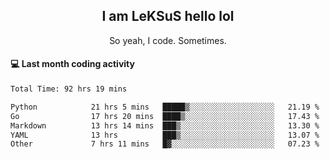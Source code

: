 <h2 align="center">I am LeKSuS hello lol</h2>
<p align="center">So yeah, I code. Sometimes.</p>

#### :computer: Last month coding activity
<!--START_SECTION:waka-->

```txt
Total Time: 92 hrs 19 mins

Python            21 hrs 5 mins   █████▒░░░░░░░░░░░░░░░░░░░   21.19 %
Go                17 hrs 20 mins  ████▒░░░░░░░░░░░░░░░░░░░░   17.43 %
Markdown          13 hrs 14 mins  ███▒░░░░░░░░░░░░░░░░░░░░░   13.30 %
YAML              13 hrs          ███▒░░░░░░░░░░░░░░░░░░░░░   13.07 %
Other             7 hrs 11 mins   █▓░░░░░░░░░░░░░░░░░░░░░░░   07.23 %
```

<!--END_SECTION:waka-->

